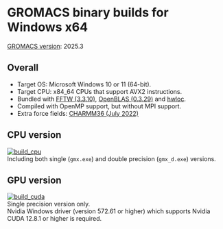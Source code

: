 # GROMACS binary builds for Windows x64

[GROMACS version](https://manual.gromacs.org/current/download.html): 2025.3

## Overall
- Target OS: Microsoft Windows 10 or 11 (64-bit).
- Target CPU: x84_64 CPUs that support AVX2 instructions.
- Bundled with [FFTW (3.3.10)](https://fftw.org), [OpenBLAS (0.3.29)](https://www.openblas.net/) and [hwloc](https://www.open-mpi.org/projects/hwloc/).
- Compiled with OpenMP support, but without MPI support.
- Extra force fields: [CHARMM36 (July 2022)](https://mackerell.umaryland.edu/charmm_ff.shtml#gromacs)

## CPU version
[![build_cpu](https://github.com/KaneGreen/GROMACS-Windows-Builder/actions/workflows/build_cpu.yml/badge.svg)](https://github.com/KaneGreen/GROMACS-Windows-Builder/actions/workflows/build_cpu.yml)  
Including both single (`gmx.exe`) and double precision (`gmx_d.exe`) versions.

## GPU version
[![build_cuda](https://github.com/KaneGreen/GROMACS-Windows-Builder/actions/workflows/build_cuda.yml/badge.svg)](https://github.com/KaneGreen/GROMACS-Windows-Builder/actions/workflows/build_cuda.yml)  
Single precision version only.  
Nvidia Windows driver (version 572.61 or higher) which supports Nvidia CUDA 12.8.1 or higher is required.
